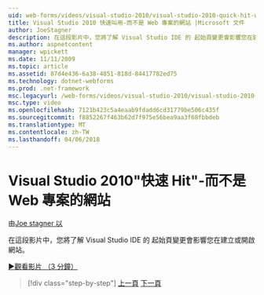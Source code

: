 ```yaml
---
uid: web-forms/videos/visual-studio-2010/visual-studio-2010-quick-hit-websites-instead-of-web-projects
title: Visual Studio 2010 快速叫用-而不是 Web 專案的網站 |Microsoft 文件
author: JoeStagner
description: 在這段影片中，您將了解 Visual Studio IDE 的 起始頁變更會影響您在建立或開啟網站。
ms.author: aspnetcontent
manager: wpickett
ms.date: 11/11/2009
ms.topic: article
ms.assetid: 87d4e436-6a38-4851-818d-84417782ed75
ms.technology: dotnet-webforms
ms.prod: .net-framework
msc.legacyurl: /web-forms/videos/visual-studio-2010/visual-studio-2010-quick-hit-websites-instead-of-web-projects
msc.type: video
ms.openlocfilehash: 7121b423c5a4eaab9fdadd6cd31779be506c435f
ms.sourcegitcommit: f8852267f463b62d7f975e56bea9aa3f68fbbdeb
ms.translationtype: MT
ms.contentlocale: zh-TW
ms.lasthandoff: 04/06/2018
---
```

<a name="visual-studio-2010-quick-hit---websites-instead-of-web-projects"></a>Visual Studio 2010"快速 Hit"-而不是 Web 專案的網站
====================
由[Joe stagner 以](https://github.com/JoeStagner)

在這段影片中，您將了解 Visual Studio IDE 的 起始頁變更會影響您在建立或開啟網站。 

[&#9654;觀看影片 （3 分鐘）](https://channel9.msdn.com/Blogs/ASP-NET-Site-Videos/visual-studio-2010-quick-hit-websites-instead-of-web-projects)

> [!div class="step-by-step"]
> [上一頁](visual-studio-2010-quick-hit-new-multi-targeting.md)
> [下一頁](visual-studio-2010-quick-hit-snippets-intellisense.md)
